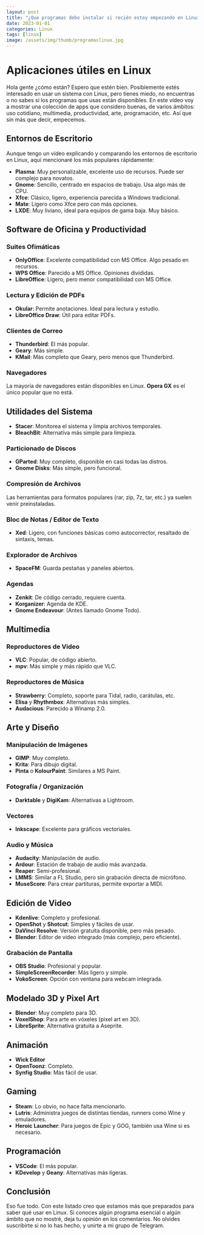 ```yaml
---
layout: post
title: "¿Que programas debo instalar si recién estoy empezando en Linux?"
date: 2023-01-01
categories: Linux
tags: [linux]
image: /assets/img/thumb/programaslinux.jpg
---
```


# Aplicaciones útiles en Linux

Hola gente ¿cómo están? Espero que estén bien. Posiblemente estés interesado en usar un sistema con Linux, pero tienes miedo, no encuentras o no sabes si los programas que usas están disponibles. En este vídeo voy a mostrar una colección de apps que considero buenas, de varios ámbitos: uso cotidiano, multimedia, productividad, arte, programación, etc. Así que sin más que decir, empecemos.



## Entornos de Escritorio

Aunque tengo un vídeo explicando y comparando los entornos de escritorio en Linux, aquí mencionaré los más populares rápidamente:

- **Plasma**: Muy personalizable, excelente uso de recursos. Puede ser complejo para novatos.
- **Gnome**: Sencillo, centrado en espacios de trabajo. Usa algo más de CPU.
- **Xfce**: Clásico, ligero, experiencia parecida a Windows tradicional.
- **Mate**: Ligero como Xfce pero con más opciones.
- **LXDE**: Muy liviano, ideal para equipos de gama baja. Muy básico.



## Software de Oficina y Productividad

### Suites Ofimáticas

- **OnlyOffice**: Excelente compatibilidad con MS Office. Algo pesado en recursos.
- **WPS Office**: Parecido a MS Office. Opiniones divididas.
- **LibreOffice**: Ligero, pero menor compatibilidad con MS Office.

### Lectura y Edición de PDFs

- **Okular**: Permite anotaciones. Ideal para lectura y estudio.
- **LibreOffice Draw**: Útil para editar PDFs.

### Clientes de Correo

- **Thunderbird**: El más popular.
- **Geary**: Más simple.
- **KMail**: Más completo que Geary, pero menos que Thunderbird.

### Navegadores

La mayoría de navegadores están disponibles en Linux. **Opera GX** es el único popular que no está.



## Utilidades del Sistema

- **Stacer**: Monitorea el sistema y limpia archivos temporales.
- **BleachBit**: Alternativa más simple para limpieza.

### Particionado de Discos

- **GParted**: Muy completo, disponible en casi todas las distros.
- **Gnome Disks**: Más simple, pero funcional.

### Compresión de Archivos

Las herramientas para formatos populares (rar, zip, 7z, tar, etc.) ya suelen venir preinstaladas.

### Bloc de Notas / Editor de Texto

- **Xed**: Ligero, con funciones básicas como autocorrector, resaltado de sintaxis, temas.

### Explorador de Archivos

- **SpaceFM**: Guarda pestañas y paneles abiertos.

### Agendas

- **Zenkit**: De código cerrado, requiere cuenta.
- **Korganizer**: Agenda de KDE.
- **Gnome Endeavour**: (Antes llamado Gnome Todo).



## Multimedia

### Reproductores de Video

- **VLC**: Popular, de código abierto.
- **mpv**: Más simple y más rápido que VLC.

### Reproductores de Música

- **Strawberry**: Completo, soporte para Tidal, radio, carátulas, etc.
- **Elisa** y **Rhythmbox**: Alternativas más simples.
- **Audacious**: Parecido a Winamp 2.0.



## Arte y Diseño

### Manipulación de Imágenes

- **GIMP**: Muy completo.
- **Krita**: Para dibujo digital.
- **Pinta** o **KolourPaint**: Similares a MS Paint.

### Fotografía / Organización

- **Darktable** y **DigiKam**: Alternativas a Lightroom.

### Vectores

- **Inkscape**: Excelente para gráficos vectoriales.

### Audio y Música

- **Audacity**: Manipulación de audio.
- **Ardour**: Estación de trabajo de audio más avanzada.
- **Reaper**: Semi-profesional.
- **LMMS**: Similar a FL Studio, pero sin grabación directa de micrófono.
- **MuseScore**: Para crear partituras, permite exportar a MIDI.



## Edición de Video

- **Kdenlive**: Completo y profesional.
- **OpenShot** y **Shotcut**: Simples y fáciles de usar.
- **DaVinci Resolve**: Versión gratuita disponible, pero más pesado.
- **Blender**: Editor de video integrado (más complejo, pero eficiente).

### Grabación de Pantalla

- **OBS Studio**: Profesional y popular.
- **SimpleScreenRecorder**: Más ligero y simple.
- **VokoScreen**: Opción con ventana para webcam integrada.



## Modelado 3D y Pixel Art

- **Blender**: Muy completo para 3D.
- **VoxelShop**: Para arte en vóxeles (pixel art en 3D).
- **LibreSprite**: Alternativa gratuita a Aseprite.



## Animación

- **Wick Editor**
- **OpenToonz**: Completo.
- **Synfig Studio**: Más fácil de usar.



## Gaming

- **Steam**: Lo obvio, no hace falta mencionarlo.
- **Lutris**: Administra juegos de distintas tiendas, runners como Wine y emuladores.
- **Heroic Launcher**: Para juegos de Epic y GOG, también usa Wine si es necesario.



## Programación

- **VSCode**: El más popular.
- **KDevelop** y **Geany**: Alternativas más ligeras.



## Conclusión

Eso fue todo. Con este listado creo que estamos más que preparados para saber qué usar en Linux. Si conoces algún programa esencial o algún ámbito que no mostré, deja tu opinión en los comentarios. No olvides suscribirte si no lo has hecho, y unirte a mi grupo de Telegram.